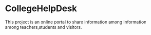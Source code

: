 # CollegeHelpDesk
This project is an online portal to share information among information among teachers,students and visitors.
